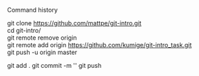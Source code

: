 Command history

git clone https://github.com/mattpe/git-intro.git  
cd git-intro/  
git remote remove origin  
git remote add origin https://github.com/kumige/git-intro_task.git  
git push -u origin master

git add .
git commit -m ''
git push
